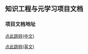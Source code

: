 ## 知识工程与元学习项目文档

### 项目文档地址
[点此跳转(中文)](http://lidianzhong.gitee.io/kg-doc/#/zh-cn/)

[点此跳转(英文)](http://lidianzhong.gitee.io/kg-doc/#/en/)